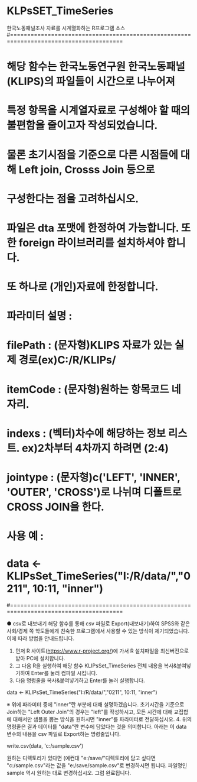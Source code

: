 # KLPsSET_TimeSeries
한국노동패널조사 자료를 시계열화하는 R프로그램 소스
#=======================================================================================
# 해당 함수는 한국노동연구원 한국노동패널(KLIPS)의 파일들이 시간으로 나누어져
# 특정 항목을 시계열자료로 구성해야 할 때의 불편함을 줄이고자 작성되었습니다.
# 물론 초기시점을 기준으로 다른 시점들에 대해 Left join, Crosss Join 등으로 
# 구성한다는 점을 고려하십시오.
# 파일은 dta 포맷에 한정하여 가능합니다. 또한 foreign 라이브러리를 설치하셔야 합니다.
# 또 하나로 (개인)자료에 한정합니다.
# 파라미터 설명 :
#  filePath : (문자형)KLIPS 자료가 있는 실제 경로(ex)C:/R/KLIPs/
#  itemCode : (문자형)원하는 항목코드 네 자리.
#  indexs : (벡터)차수에 해당하는 정보 리스트. ex)2차부터 4차까지 하려면 (2:4)
#  jointype : (문자형)c('LEFT', 'INNER', 'OUTER', 'CROSS')로 나뉘며 디폴트로 CROSS JOIN을 한다.
# 사용 예 : 
# data <- KLIPsSet_TimeSeries("I:/R/data/","0211", 10:11, "inner")
#=======================================================================================

● csv로 내보내기
해당 함수를 통해 csv 파일로 Export(내보내기)하여 SPSS와 같은 사회/경제 쪽 학도들에게 친숙한 프로그램에서 사용할 수 있는 방식이 제기되었습니다. 이에 따라 방법을 안내드립니다.
1. 먼저 R 사이트(https://www.r-project.org/)에 가서 R 설치파일을 최신버전으로 받아 PC에 설치합니다.
2. 그 다음 R을 실행하여 해당 함수 KLIPsSet_TimeSeries 전체 내용을 복사&붙여넣기하여 Enter를 눌러 컴파일 시킵니다.
3. 다음 명령줄을 복사&붙여넣기하고 Enter를 눌러 실행합니다.

data <- KLIPsSet_TimeSeries("I:/R/data/","0211", 10:11, "inner")

 ※ 위에 파라미터 중에 "inner"란 부분에 대해 설명하겠습니다. 초기시간을 기준으로 Join하는 "Left Outer Join"의 경우는 "left"를 작성하시고, 모든 시간에 대해 교집합에 대해서만 샘플을 뽑는 방식을 원하시면 "inner"를 파라미터로 전달하십시오.
4. 위의 명령줄은 결과 데이터를 "data"란 변수에 담았다는 것을 의미합니다. 아래는 이 data 변수의 내용을 csv 파일로 Export하는 명령줄입니다.

write.csv(data, 'c:/sample.csv')

원하는 디렉토리가 있다면 (예컨대 "e:/save/"디렉토리에 담고 싶다면 "c:/sample.csv"라는 값을 "e:/save/sample.csv"로 변경하시면 됩니다. 파일명인 sample 역시 원하는 대로 변경하십시오. 
그럼 완료됩니다.
